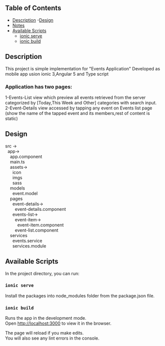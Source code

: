 
## Table of Contents

- [Description](#Description)
-[Design](#Design)
- [Notes](#Notes)
- [Available Scripts](#available-scripts)
  - [ionic serve](#ionic-build)
  - [ionic build](#ionic-build)



## Description
This project is simple implementation for "Events Application" 
Developed as mobile app usion ionic 3,Angular 5 and Type script 

### Application has two pages:
1-Events-List view which preview all events retrieved from the server categorized by [Today,This Week and Other] categories with search input.
2-Event-Details view accessed by tapping any event on Events list page (show the name of the tapped event and its members,rest of content is static)
## Design
src -> <br/>
   	&nbsp; app-><br/>
       	&nbsp; &nbsp; app.component<br/>
        &nbsp; &nbsp; main.ts<br/>
        &nbsp; &nbsp; assets-><br/>
        	&nbsp; &nbsp; &nbsp; icon<br/>
            &nbsp; &nbsp; &nbsp; imgs<br/>
            &nbsp; &nbsp; &nbsp; sass<br/>
         &nbsp; &nbsp; models<br/>
            &nbsp; &nbsp; &nbsp; event.model<br/>
        &nbsp; &nbsp; pages<br/>
              &nbsp; &nbsp; &nbsp; event-details-> <br/>
                &nbsp; &nbsp; &nbsp; &nbsp; event-details.component<br/>
                 &nbsp; &nbsp; &nbsp; events-list-> <br/>
                  &nbsp; &nbsp; &nbsp; &nbsp; event-item-> <br/>
                   &nbsp; &nbsp; &nbsp; &nbsp;  &nbsp; event-item.component <br/>
                   &nbsp; &nbsp; &nbsp; &nbsp; event-list.component <br/>
                    &nbsp; &nbsp; services<br/>
                        &nbsp; &nbsp; &nbsp; events.service <br/>
                        &nbsp; &nbsp; &nbsp; services.module <br/>



## Available Scripts

In the project directory, you can run:
### `ionic serve`
Install the packages into node_modules folder from the package.json file.

### `ionic build`

Runs the app in the development mode.<br>
Open [http://localhost:3000](http://localhost:3000) to view it in the browser.

The page will reload if you make edits.<br>
You will also see any lint errors in the console.


